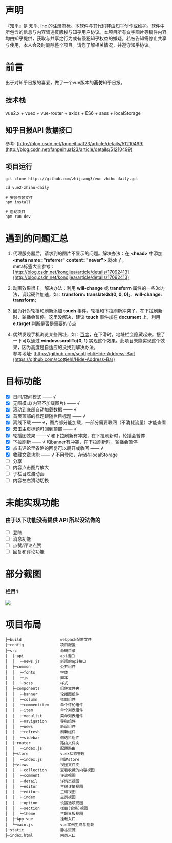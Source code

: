 # 声明

『知乎』是 知乎. Inc 的注册商标。本软件与其代码非由知乎创作或维护。软件中所包含的信息与内容皆违反版权与知乎用户协议。本项目所有文字图片等稿件内容均由知乎提供，获取与共享之行为或有侵犯知乎权益的嫌疑。若被告知需停止共享与使用，本人会及时删除整个项目。请您了解相关情况，并遵守知乎协议。

# 前言

出于对知乎日报的喜爱，做了一个vue版本的**高仿**知乎日报。

## 技术栈

vue2.x + vuex + vue-router + axios + ES6 + sass + localStorage

## 知乎日报API 数据接口

参考: [http://blog.csdn.net/fanpeihua123/article/details/51210499](http://blog.csdn.net/fanpeihua123/article/details/51210499)

## 项目运行

```
git clone https://github.com/zhijiang3/vue-zhihu-daily.git

cd vue2-zhihu-daily

# 安装依赖文件
npm install

# 启动项目
npm run dev
```

# 遇到的问题汇总

1. 代理服务器后，请求到的图片不显示的问题。解决办法：在 **&lt;head&gt;** 中添加 **&lt;meta name="referrer" content="never"&gt;** 就ok了。  
meta标签大全参考：[http://blog.csdn.net/kongjiea/article/details/17092413](http://blog.csdn.net/kongjiea/article/details/17092413)

2. 动画效果很卡。解决办法：利用 **will-change** 或 **transform** 属性的一些3d方法，调起硬件加速，如：**transform: translate3d(0, 0, 0);**、**will-change: transform;**

3. 因为针对轮播和刷新添加 **touch** 事件，轮播和下拉刷新冲突了，在下拉刷新时，轮播会暂停。这里没解决，建议 **touch** 事件加在 **document** 上，利用 **e.target** 判断是否是需要的节点

4. 偶然发现手机浏览某些网址，如：[百度](https://www.baidu.com)，在下滑时，地址栏会隐藏起来。搜了一下可以通过 **window.scrollTo(0, 1)** 
实现这个效果。此项目未能实现这个效果，因为高度是自适应的没找到解决办法。  
参考地址: [https://github.com/scottjehl/Hide-Address-Bar](https://github.com/scottjehl/Hide-Address-Bar)

# 目标功能
- [x] 日间/夜间模式 —— √
- [x] 无图模式(内容不加载图片) —— √
- [x] 滚动到底部自动加载数据 —— √
- [x] 首页顶部的标题跟随栏目标题 —— √
- [x] 离线下载 —— √，图片部分能加载，一部分需要联网（不消耗流量）才能查看
- [x] 双击主页标题可回到顶部 —— √
- [x] 轮播图效果 —— √ 和下拉刷新有冲突，在下拉刷新时，轮播会暂停
- [x] 下拉刷新 —— √ 和banner有冲突，在下拉刷新时，轮播会暂停
- [x] 点击评论里省略的回复可以展开或收回 —— √
- [x] 收藏文章功能 —— √ 不用登陆，存储在localStorage
- [ ] 分享
- [ ] 内容点击图片放大
- [ ] 子栏目过渡动画
- [ ] 内容左右滑动切换

# 未能实现功能

### 由于以下功能没有提供 API 所以没法做的

- [ ] 登陆
- [ ] 消息功能
- [ ] 点赞/评论点赞
- [ ] 回复和评论功能

# 部分截图

### 栏目1

![](图片地址1)

# 项目布局

```
├─build                 webpack配置文件
├─config                项目配置
├─src                   源码目录
│  ├─api                api接口
│  │  └─news.js         新闻的api接口
│  ├─common             公共组件
│  │  ├─fonts           字体
│  │  ├─js              脚本
│  │  └─scss            样式
│  ├─components         组件文件夹
│  │  ├─banner          轮播图组件
│  │  ├─column          栏目组件
│  │  ├─commentitem     单个评论组件
│  │  ├─item            单个列表组件
│  │  ├─menulist        菜单列表组件
│  │  ├─navigation      导航组件
│  │  ├─news            新闻组件
│  │  ├─refresh         刷新组件
│  │  └─sidebar         侧边栏组件
│  ├─router             路由文件夹
│  │  └─index.js        配置路由
│  ├─store              vuex状态管理
│  │  └─index.js        创建store
│  ├─views              视图文件夹
│  │  ├─collection      查看收藏的内容视图
│  │  ├─comment         评论视图
│  │  ├─detail          详情页视图
│  │  ├─editor          主编详情视图
│  │  ├─editors         主编视图
│  │  ├─index           主页视图
│  │  ├─option          设置选项视图
│  │  ├─section         栏目(合集)视图
│  │  └─theme           主题日报视图
│  ├─App.vue            挂载入口
│  └─main.js            vue实例生成与挂载
├─static                静态资源
├─index.html            网页入口
```
